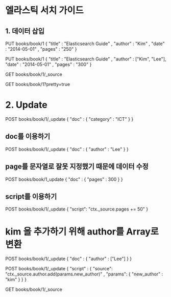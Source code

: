 # 엘라스틱 서치 가이드

## 1. 데이터 삽입

PUT books/book/1
{
  "title" : "Elasticsearch Guide" ,
  "author" : "Kim" ,
  "date" : "2014-05-01" ,
  "pages" : "250"
}


PUT books/book/1
{
  "title" : "Elasticsearch Guide" ,
  "author" : ["Kim", "Lee"],
  "date" : "2014-05-01" ,
  "pages" : "300"
}

GET books/book/1/_source

GET books/book/1?pretty=true


# 2. Update

POST books/book/1/_update
{
  "doc" : {
    "category" : "ICT"
  }
}


## doc를 이용하기

POST books/book/1/_update
{
  "doc" : {
    "author" : "Lee"
  }
}


## page를 문자열로 잘못 지정했기 때문에 데이터 수정

POST books/book/1_update
{
  "doc" : {
    "pages" : 300
  }
}


## script를 이용하기

POST books/book/1/_update
{
  "script": "ctx._source.pages += 50"
}



# kim 을 추가하기 위해 author를 Array로 변환
POST books/book/1/_update
{
  "doc" : {
    "author" : ["Lee"]
  }
}


POST books/book/1/_update
{
  "script" : {
    "source": "ctx._source.author.add(params.new_author)"
    , "params": {
      "new_author" : "kim"
    }
  }
}

GET books/book/1/_source
